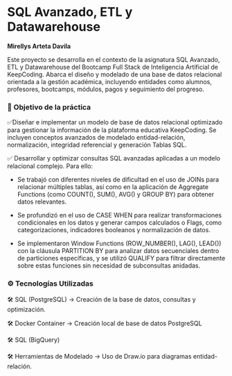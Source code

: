 # SQL Avanzado, ETL y Datawarehouse

**Mirellys Arteta Davila**

Este proyecto se desarrolla en el contexto de la asignatura SQL Avanzado, ETL y Datawarehouse del Bootcamp Full Stack de Inteligencia Artificial de KeepCoding. Abarca el diseño y modelado de una base de datos relacional orientada a la gestión académica, incluyendo entidades como alumnos, profesores, bootcamps, módulos, pagos y seguimiento del progreso.

### 📌 Objetivo de la práctica

✅Diseñar e implementar un modelo de base de datos relacional optimizado para gestionar la información de la plataforma educativa KeepCoding. Se incluyen conceptos avanzados de modelado entidad-relación, normalización, integridad referencial y generación Tablas SQL.

✅ Desarrollar y optimizar consultas SQL avanzadas aplicadas a un modelo relacional complejo. Para ello:

* Se trabajó con diferentes niveles de dificultad en el uso de JOINs para relacionar múltiples tablas, así como en la aplicación de Aggregate Functions (como COUNT(), SUM(), AVG() y GROUP BY) para obtener datos relevantes.

* Se profundizó en el uso de CASE WHEN para realizar transformaciones condicionales en los datos y generar campos calculados o Flags, como categorizaciones, indicadores booleanos y normalización de datos.

* Se implementaron Window Functions (ROW_NUMBER(), LAG(), LEAD()) con la cláusula PARTITION BY para analizar datos secuenciales dentro de particiones específicas, y se utilizó QUALIFY para filtrar directamente sobre estas funciones sin necesidad de subconsultas anidadas.

### ⚙️ Tecnologías Utilizadas

🛠 SQL (PostgreSQL) → Creación de la base de datos, consultas y optimización.

🛠 Docker Container → Creación local de base de datos PostgreSQL

🛠 SQL (BigQuery)

🛠 Herramientas de Modelado → Uso de Draw.io para diagramas entidad-relación.


